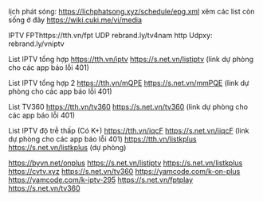 lịch phát sóng: https://lichphatsong.xyz/schedule/epg.xml
xêm các list còn sống ở đây
https://wiki.cuki.me/vi/media

IPTV FPThttps://tth.vn/fpt
UDP rebrand.ly/tv4nam
http Udpxy: rebrand.ly/vniptv

List IPTV tổng hợp
https://tth.vn/iptv
https://s.net.vn/listiptv (link dự phòng cho các app báo lỗi 401)

List IPTV tổng hợp 2
https://tth.vn/mQPE
https://s.net.vn/mmPQE (link dự phòng cho các app báo lỗi 401)

List TV360
https://tth.vn/tv360
https://s.net.vn/tv360 (link dự phòng cho các app báo lỗi 401)

List IPTV độ trễ thấp (Có K+)
https://tth.vn/iqcF
https://s.net.vn/iiqcF (link dự phòng cho các app báo lỗi 401)
https://tth.vn/listkplus
https://s.net.vn/listkplus (dự phòng)

https://byvn.net/onplus
https://s.net.vn/listiptv
https://s.net.vn/listkplus
https://cvtv.xyz
https://s.net.vn/tv360
https://yamcode.com/k-on-plus
https://yamcode.com/k-iptv-295
https://s.net.vn/fptplay
https://s.net.vn/tv360
